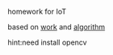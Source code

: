 homework for IoT 

based on [work](https://github.com/giladoved/webcam-heart-rate-monitor) and [algorithm](http://people.csail.mit.edu/mrub/papers/vidmag.pdf)

hint:need install opencv
